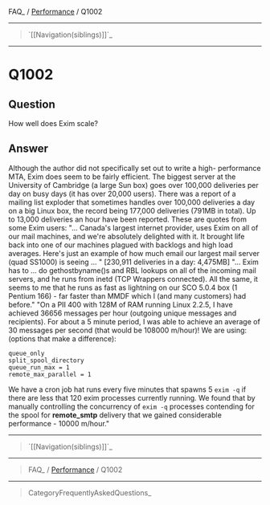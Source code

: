 FAQ\_ / [Performance](FAQ/Performance) / Q1002

* * * * *

> \`[[Navigation(siblings)]]\`\_

* * * * *

Q1002
=====

Question
--------

How well does Exim scale?

Answer
------

Although the author did not specifically set out to write a high-
performance MTA, Exim does seem to be fairly efficient. The biggest
server at the University of Cambridge (a large Sun box) goes over
100,000 deliveries per day on busy days (it has over 20,000 users).
There was a report of a mailing list exploder that sometimes handles
over 100,000 deliveries a day on a big Linux box, the record being
177,000 deliveries (791MB in total). Up to 13,000 deliveries an hour
have been reported. These are quotes from some Exim users: "... Canada's
largest internet provider, uses Exim on all of our mail machines, and
we're absolutely delighted with it. It brought life back into one of our
machines plagued with backlogs and high load averages. Here's just an
example of how much email our largest mail server (quad SS1000) is
seeing ... " [230,911 deliveries in a day: 4,475MB] "... Exim has to ...
do gethostbyname()s and RBL lookups on all of the incoming mail servers,
and he runs from inetd (TCP Wrappers connected). All the same, it seems
to me that he runs as fast as lightning on our SCO 5.0.4 box (1 Pentium
166) - far faster than MMDF which I (and many customers) had before."
"On a PII 400 with 128M of RAM running Linux 2.2.5, I have achieved
36656 messages per hour (outgoing unique messages and recipients). For
about a 5 minute period, I was able to achieve an average of 30 messages
per second (that would be 108000 m/hour)! We are using: (options that
make a difference):

    queue_only
    split_spool_directory
    queue_run_max = 1
    remote_max_parallel = 1

We have a cron job hat runs every five minutes that spawns 5 `exim -q`
if there are less that 120 exim processes currently running. We found
that by manually controlling the concurrency of `exim -q` processes
contending for the spool for **remote\_smtp** delivery that we gained
considerable performance - 10000 m/hour."

* * * * *

> \`[[Navigation(siblings)]]\`\_

* * * * *

> FAQ\_ / [Performance](FAQ/Performance) / Q1002

* * * * *

> CategoryFrequentlyAskedQuestions\_
